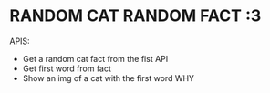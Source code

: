 # RANDOM CAT RANDOM FACT :3

APIS:

- Get a random cat fact from the fist API
- Get first word from fact
- Show an img of a cat with the first word WHY